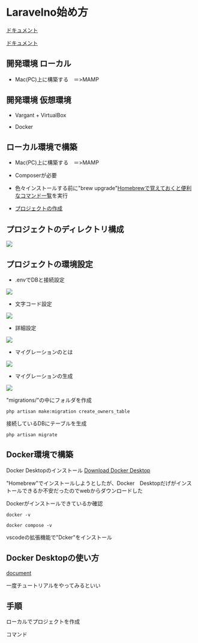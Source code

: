 # Laravelno始め方

[ドキュメント](https://laravel.com/docs/9.x/migrations#generating-migrations)

[ドキュメント](https://readouble.com/laravel/9.x/ja/installation.html)

## 開発環境 ローカル
- Mac(PC)上に構築する　＝>MAMP

## 開発環境 仮想環境
- Vargant + VirtualBox

- Docker


## ローカル環境で構築
- Mac(PC)上に構築する　＝>MAMP

- Composerが必要

- 色々インストールする前に"brew upgrade"[Homebrewで覚えておくと便利なコマンド一覧](https://parashuto.com/rriver/tools/homebrew-most-used-commands)を実行

- [プロジェクトの作成](https://laravel.com/docs/9.x)

## プロジェクトのディレクトリ構成

<img src="./image/img004.png">

## プロジェクトの環境設定

- .envでDBと接続設定

<img src="./image/img001.png">

- 文字コード設定

<img src="./image/img002.png">

- 詳細設定

<img src="./image/img003.png">

- マイグレーションのとは

<img src="./image/img005.png">

- マイグレーションの生成

<img src="./image/img006.png">

"migrations/"の中にフォルダを作成
```bush
php artisan make:migration create_owners_table
```

接続しているDBにテーブルを生成
```bush
php artisan migrate
```


## Docker環境で構築

Docker Desktopのインストール
[Download Docker Desktop](https://docs.docker.com/desktop/mac/apple-silicon/)

"Homebrew"でインストールしようとしたが、Docker　Desktopだげがインストールできるか不安だったのでwebからダウンロードした

Dockerがインストールできているか確認
```
docker -v

docker compose -v
```

vscodeの拡張機能で"Dcker"をインストール

## Docker Desktopの使い方

[document](https://docs.docker.jp/)


一度チュートリアルをやってみるといい

## 手順

ローカルでプロジェクトを作成





コマンド

```bush

```
